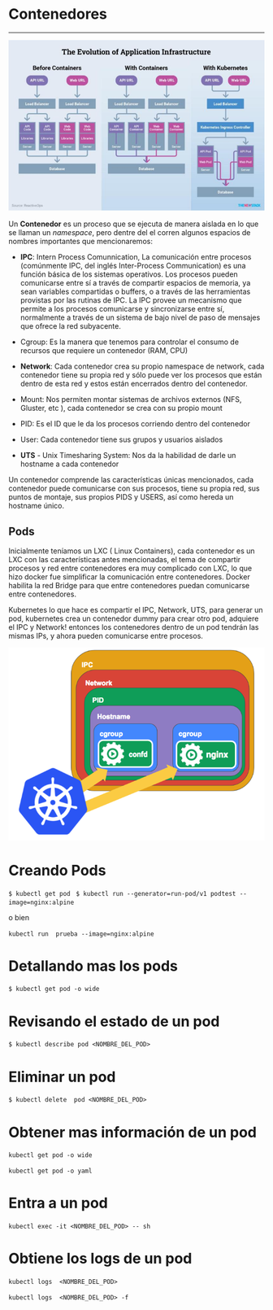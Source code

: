 # Contenedores
----

![Evolución de los despliegues](images/containers.png)

Un **Contenedor** es un proceso que se ejecuta de manera aislada en lo que se llaman un *namespace*, pero dentre del el corren algunos espacios de nombres importantes que mencionaremos:

- **IPC**: Intern Process Comunnication, La comunicación entre procesos (comúnmente IPC, del inglés Inter-Process Communication) es una función básica de los sistemas operativos. Los procesos pueden comunicarse entre sí a través de compartir espacios de memoria, ya sean variables compartidas o buffers, o a través de las herramientas provistas por las rutinas de IPC. La IPC provee un mecanismo que permite a los procesos comunicarse y sincronizarse entre sí, normalmente a través de un sistema de bajo nivel de paso de mensajes que ofrece la red subyacente.

- Cgroup: Es la manera que tenemos para controlar el consumo de  recursos que requiere un contenedor (RAM, CPU)

- **Network**: Cada contenedor crea su propio namespace de network, cada contenedor tiene su propia red y sólo puede ver los procesos que están dentro de esta red y estos están encerrados dentro del contenedor.

- Mount:  Nos permiten montar sistemas de archivos externos (NFS, Gluster, etc ), cada contenedor se crea con su propio mount 

- PID: Es el ID que le da los procesos corriendo dentro del contenedor 

- User: Cada contenedor tiene sus grupos y usuarios aislados

- **UTS** - Unix Timesharing System: Nos da la habilidad de darle un hostname a cada contenedor

Un contenedor comprende las características únicas mencionados, cada contenedor puede comunicarse con sus procesos, tiene su propia red, sus puntos de montaje, sus propios PIDS y USERS, así como hereda un hostname único.
## Pods
Inicialmente teníamos un LXC ( Linux Containers), cada contenedor es un LXC con las características antes mencionadas, el tema de compartir procesos y red entre contenedores era muy complicado con LXC, lo que hizo docker fue simplificar la comunicación entre contenedores. Docker habilita la red Bridge para que entre contenedores puedan comunicarse entre contenedores. 

Kubernetes lo que hace es compartir el IPC, Network,  UTS, para generar un pod, kubernetes crea un contenedor dummy para crear otro pod, adquiere el IPC y Network! entonces los contenedores dentro de un pod tendrán las mismas IPs, y ahora pueden comunicarse entre procesos. 

![Arquitectura de un pod ](images/pod.png)

# Creando Pods 

`$ kubectl get pod `
`$ kubectl run --generator=run-pod/v1 podtest --image=nginx:alpine `

o bien

`kubectl run  prueba --image=nginx:alpine`


# Detallando mas los pods 
`$ kubectl get pod -o wide`

# Revisando el estado de un pod 
`$ kubectl describe pod <NOMBRE_DEL_POD>`

# Eliminar un pod 
`$ kubectl delete  pod <NOMBRE_DEL_POD>`

# Obtener mas información de  un pod

`kubectl get pod -o wide`

`kubectl get pod -o yaml`

# Entra a un pod 
`kubectl exec -it <NOMBRE_DEL_POD> -- sh`

# Obtiene los logs de un pod 

`kubectl logs  <NOMBRE_DEL_POD>`

`kubectl logs  <NOMBRE_DEL_POD> -f`